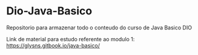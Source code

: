 # Dio-Java-Basico
Repositorio para armazenar todo o conteudo do curso de Java Basico DIO

Link de material para estudo referente ao modulo 1: https://glysns.gitbook.io/java-basico/
